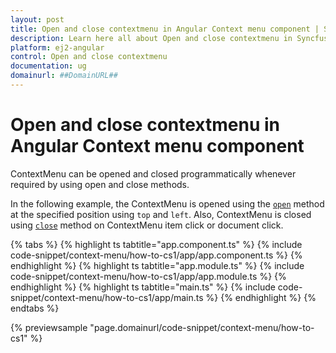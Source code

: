 ```yaml
---
layout: post
title: Open and close contextmenu in Angular Context menu component | Syncfusion
description: Learn here all about Open and close contextmenu in Syncfusion Angular Context menu component of Syncfusion Essential JS 2 and more.
platform: ej2-angular
control: Open and close contextmenu 
documentation: ug
domainurl: ##DomainURL##
---
```


# Open and close contextmenu in Angular Context menu component

ContextMenu can be opened and closed programmatically whenever required by using open and close methods.

In the following example, the ContextMenu is opened using the [`open`](https://ej2.syncfusion.com/angular/documentation/api/context-menu#open) method at the
specified position using `top` and `left`. Also, ContextMenu is closed using [`close`](https://ej2.syncfusion.com/angular/documentation/api/context-menu#close)
method on ContextMenu item click or document click.

{% tabs %}
{% highlight ts tabtitle="app.component.ts" %}
{% include code-snippet/context-menu/how-to-cs1/app/app.component.ts %}
{% endhighlight %}
{% highlight ts tabtitle="app.module.ts" %}
{% include code-snippet/context-menu/how-to-cs1/app/app.module.ts %}
{% endhighlight %}
{% highlight ts tabtitle="main.ts" %}
{% include code-snippet/context-menu/how-to-cs1/app/main.ts %}
{% endhighlight %}
{% endtabs %}
  
{% previewsample "page.domainurl/code-snippet/context-menu/how-to-cs1" %}

